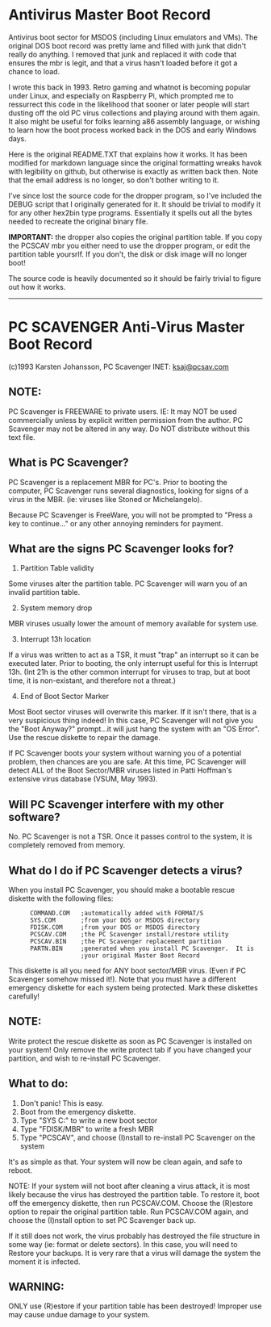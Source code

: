 # Antivirus Master Boot Record

Antivirus boot sector for MSDOS (including Linux emulators and VMs). The original DOS boot record was pretty lame and filled with junk that didn't really do anything. I removed that junk and replaced it with code that ensures the mbr is legit, and that a virus hasn't loaded before it got a chance to load.

I wrote this back in 1993. Retro gaming and whatnot is becoming popular under Linux, and especially on Raspberry Pi, which prompted me to ressurrect this code in the likelihood that sooner or later people will start dusting off the old PC virus collections and playing around with them again. It also might be useful for folks learning a86 assembly language, or wishing to learn how the boot process worked back in the DOS and early Windows days.

Here is the original README.TXT that explains how it works. It has been modified for markdown language since the original formatting wreaks havok with legibility on github, but otherwise is exactly as written back then. Note that the email address is no longer, so don't bother writing to it. 

I've since lost the source code for the dropper program, so I've included the DEBUG script that I originally generated for it. It should be trivial to modify it for any other hex2bin type programs. Essentially it spells out all the bytes needed to recreate the original binary file. 

**IMPORTANT:** the dropper also copies the original partition table. If you copy the PCSCAV mbr you either need to use the dropper program, or edit the partition table yoursrlf. If you don't, the disk or disk image will no longer boot!

The source code is heavily documented so it should be fairly trivial to figure out how it works.

---

# PC SCAVENGER Anti-Virus Master Boot Record


(c)1993 Karsten Johansson, PC Scavenger   INET: ksaj@pcsav.com



## NOTE:
PC Scavenger is FREEWARE to private users.  IE:  It may NOT be used commercially unless by explicit written permission from the author. PC Scavenger may not be altered in any way.  Do NOT distribute without this text file.



## What is PC Scavenger?

PC Scavenger is a replacement MBR for PC's.  Prior to booting the computer, PC Scavenger runs several diagnostics, looking for signs of a virus in the MBR.  (ie:  viruses like Stoned or Michelangelo).

Because PC Scavenger is FreeWare, you will not be prompted to "Press a key to continue..." or any other annoying reminders for
payment.



## What are the signs PC Scavenger looks for?


1.  Partition Table validity

Some viruses alter the partition table.  PC Scavenger will warn you of an invalid partition table.

2.  System memory drop

MBR viruses usually lower the amount of memory available for system use.

3.  Interrupt 13h location

If a virus was written to act as a TSR, it must "trap" an interrupt so it can be executed later.  Prior to booting, the only interrupt useful for this is Interrupt 13h. (Int 21h is the other common interrupt for viruses to trap, but at boot time, it is non-existant, and therefore not a threat.)

4.  End of Boot Sector Marker

Most Boot sector viruses will overwrite this marker. If it isn't there, that is a very suspicious thing indeed!  In this case, PC Scavenger will not give you the "Boot Anyway?" prompt...it will just hang the system with an "OS Error". Use the rescue diskette to repair the damage.

If PC Scavenger boots your system without warning you of a potential problem, then chances are you are safe.  At this time, PC Scavenger will detect ALL of the Boot Sector/MBR viruses listed in Patti Hoffman's extensive virus database (VSUM, May 1993).




## Will PC Scavenger interfere with my other software?

No. PC Scavenger is not a TSR. Once it passes control to the system, it is completely removed from memory.



## What do I do if PC Scavenger detects a virus?

When you install PC Scavenger, you should make a bootable rescue diskette with the following files:

          COMMAND.COM   ;automatically added with FORMAT/S 
          SYS.COM       ;from your DOS or MSDOS directory
          FDISK.COM     ;from your DOS or MSDOS directory
          PCSCAV.COM    ;the PC Scavenger install/restore utility
          PCSCAV.BIN    ;the PC Scavenger replacement partition
          PARTN.BIN     ;generated when you install PC Scavenger.  It is
                        ;your original Master Boot Record

This diskette is all you need for ANY boot sector/MBR virus. (Even if PC Scavenger somehow missed it!).  Note that you must have a different emergency diskette for each system being protected. Mark these diskettes carefully!

## NOTE:

Write protect the rescue diskette as soon as PC Scavenger is installed on your system!  Only remove the write protect tab if you have changed your partition, and wish to re-install PC Scavenger.

## What to do:

1.  Don't panic!  This is easy.
2.  Boot from the emergency diskette.
3.  Type "SYS C:" to write a new boot sector
4.  Type "FDISK/MBR" to write a fresh MBR
5.  Type "PCSCAV", and choose (I)nstall to re-install PC Scavenger on the system

It's as simple as that.  Your system will now be clean again, and safe to reboot.

NOTE:  If your system will not boot after cleaning a virus attack, it is most likely because the virus has destroyed the partition table.  To restore it, boot off the emergency diskette, then run PCSCAV.COM.  Choose the (R)estore option to repair the original partition table.  Run PCSCAV.COM again, and choose the (I)nstall option to set PC Scavenger back up.

If it still does not work, the virus probably has destroyed the file structure in some way (ie: format or delete sectors). In this case, you will need to Restore your backups.  It is very rare that a virus will damage the system the moment it is infected.

## WARNING:  

ONLY use (R)estore if your partition table has been destroyed!  Improper use may cause undue damage to your system.
